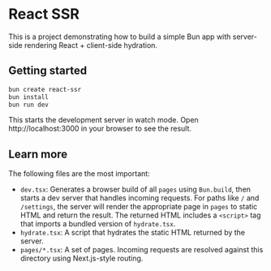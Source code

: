 # React SSR

This is a project demonstrating how to build a simple Bun app with server-side rendering React + client-side hydration.

## Getting started

```sh
bun create react-ssr
bun install
bun run dev
```

This starts the development server in watch mode. Open http://localhost:3000 in your browser to see the result.

## Learn more

The following files are the most important:

- `dev.tsx`: Generates a browser build of all `pages` using `Bun.build`, then starts a dev server that handles incoming requests. For paths like `/` and `/settings`, the server will render the appropriate page in `pages` to static HTML and return the result. The returned HTML includes a `<script>` tag that imports a bundled version of `hydrate.tsx`.
- `hydrate.tsx`: A script that hydrates the static HTML returned by the server.
- `pages/*.tsx`: A set of pages. Incoming requests are resolved against this directory using Next.js-style routing.
